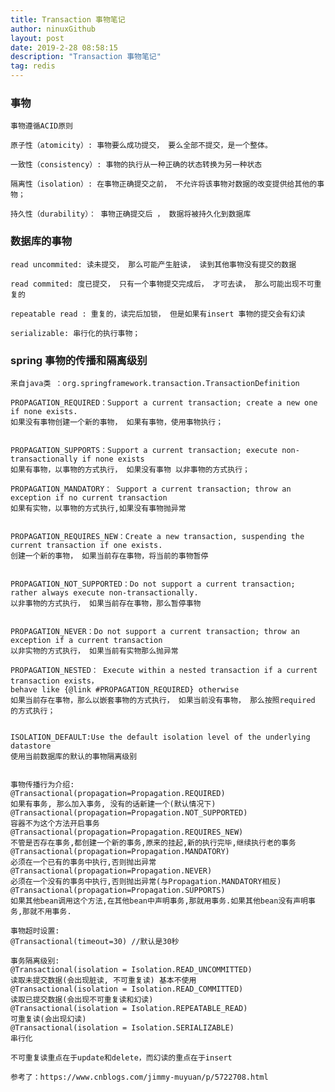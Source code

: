 ```yaml
---
title: Transaction 事物笔记
author: ninuxGithub
layout: post
date: 2019-2-28 08:58:15
description: "Transaction 事物笔记"
tag: redis
---
```

    

### 事物   
    事物遵循ACID原则
    
    原子性（atomicity）: 事物要么成功提交， 要么全部不提交，是一个整体。
    
    一致性（consistency）: 事物的执行从一种正确的状态转换为另一种状态
    
    隔离性（isolation）: 在事物正确提交之前， 不允许将该事物对数据的改变提供给其他的事物；
    
    持久性（durability）： 事物正确提交后 ， 数据将被持久化到数据库
    
### 数据库的事物
    read uncommited: 读未提交， 那么可能产生脏读， 读到其他事物没有提交的数据
    
    read commited: 度已提交， 只有一个事物提交完成后， 才可去读， 那么可能出现不可重复的
    
    repeatable read : 重复的，读完后加锁， 但是如果有insert 事物的提交会有幻读
    
    serializable: 串行化的执行事物；
    

### spring 事物的传播和隔离级别
    
    来自java类 ：org.springframework.transaction.TransactionDefinition
    
    PROPAGATION_REQUIRED：Support a current transaction; create a new one if none exists.
    如果没有事物创建一个新的事物， 如果有事物，使用事物执行；
    
    
    PROPAGATION_SUPPORTS：Support a current transaction; execute non-transactionally if none exists
    如果有事物，以事物的方式执行， 如果没有事物 以非事物的方式执行；
    
    PROPAGATION_MANDATORY： Support a current transaction; throw an exception if no current transaction
    如果有实物，以事物的方式执行,如果没有事物抛异常
    
    
    PROPAGATION_REQUIRES_NEW：Create a new transaction, suspending the current transaction if one exists.
    创建一个新的事物， 如果当前存在事物，将当前的事物暂停
    
    
    PROPAGATION_NOT_SUPPORTED：Do not support a current transaction; rather always execute non-transactionally.
    以非事物的方式执行， 如果当前存在事物，那么暂停事物
    
    
    PROPAGATION_NEVER：Do not support a current transaction; throw an exception if a current transaction
    以非实物的方式执行， 如果当前有实物那么抛异常
    
    PROPAGATION_NESTED： Execute within a nested transaction if a current transaction exists，
    behave like {@link #PROPAGATION_REQUIRED} otherwise
    如果当前存在事物，那么以嵌套事物的方式执行， 如果当前没有事物， 那么按照required 的方式执行；
    
    
    ISOLATION_DEFAULT:Use the default isolation level of the underlying datastore
    使用当前数据库的默认的事物隔离级别
    
    
    事物传播行为介绍: 
    @Transactional(propagation=Propagation.REQUIRED) 
    如果有事务, 那么加入事务, 没有的话新建一个(默认情况下)
    @Transactional(propagation=Propagation.NOT_SUPPORTED) 
    容器不为这个方法开启事务
    @Transactional(propagation=Propagation.REQUIRES_NEW) 
    不管是否存在事务,都创建一个新的事务,原来的挂起,新的执行完毕,继续执行老的事务
    @Transactional(propagation=Propagation.MANDATORY) 
    必须在一个已有的事务中执行,否则抛出异常
    @Transactional(propagation=Propagation.NEVER) 
    必须在一个没有的事务中执行,否则抛出异常(与Propagation.MANDATORY相反)
    @Transactional(propagation=Propagation.SUPPORTS) 
    如果其他bean调用这个方法,在其他bean中声明事务,那就用事务.如果其他bean没有声明事务,那就不用事务.
    
    事物超时设置:
    @Transactional(timeout=30) //默认是30秒
    
    事务隔离级别:
    @Transactional(isolation = Isolation.READ_UNCOMMITTED)
    读取未提交数据(会出现脏读, 不可重复读) 基本不使用
    @Transactional(isolation = Isolation.READ_COMMITTED)
    读取已提交数据(会出现不可重复读和幻读)
    @Transactional(isolation = Isolation.REPEATABLE_READ)
    可重复读(会出现幻读)
    @Transactional(isolation = Isolation.SERIALIZABLE)
    串行化
    
    不可重复读重点在于update和delete，而幻读的重点在于insert
    
    参考了：https://www.cnblogs.com/jimmy-muyuan/p/5722708.html